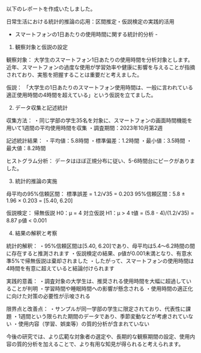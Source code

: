 以下のレポートを作成いたしました。

日常生活における統計的推論の応用：区間推定・仮説検定の実践的活用
- スマートフォンの1日あたりの使用時間に関する統計的分析 -

1. 観察対象と仮説の設定

観察対象：
大学生のスマートフォン1日あたりの使用時間を分析対象とします。近年、スマートフォンの過度な使用が学習効率や健康に影響を与えることが指摘されており、実態を把握することは重要だと考えました。

仮説：
「大学生の1日あたりのスマートフォン使用時間は、一般に言われている適正使用時間の4時間を超えている」という仮説を立てました。

2. データ収集と記述統計

収集方法：
・同じ学部の学生35名を対象に、スマートフォンの画面時間機能を用いて1週間の平均使用時間を収集
・調査期間：2023年10月第2週

記述統計結果：
・平均値：5.8時間
・標準偏差：1.2時間
・最小値：3.5時間
・最大値：8.2時間

ヒストグラム分析：
データはほぼ正規分布に従い、5-6時間台にピークがありました。

3. 統計的推論の実施

母平均の95%信頼区間：
標準誤差 = 1.2/√35 = 0.203
95%信頼区間：5.8 ± 1.96 × 0.203 = [5.40, 6.20]

仮説検定：
帰無仮説 H0：μ = 4
対立仮説 H1：μ > 4
t値 = (5.8 - 4)/(1.2/√35) = 8.87
p値 < 0.001

4. 結果の解釈と考察

統計的解釈：
・95%信頼区間は[5.40, 6.20]であり、母平均は5.4〜6.2時間の間に存在すると推測されます
・仮説検定の結果、p値が0.001未満となり、有意水準5%で帰無仮説は棄却されました
・したがって、スマートフォンの使用時間は4時間を有意に超えていると結論付けられます

実践的意義：
・調査対象の大学生は、推奨される使用時間を大幅に超過していることが判明
・学習時間や睡眠時間への影響が懸念される
・使用時間の適正化に向けた対策の必要性が示唆される

限界点と改善点：
・サンプルが同一学部の学生に限定されており、代表性に課題
・1週間という限られた期間のデータであり、季節変動などが考慮されていない
・使用内容（学習、娯楽等）の質的分析が含まれていない

今後の研究では、より広範な対象者の選定や、長期的な観察期間の設定、使用内容の質的分析を加えることで、より有用な知見が得られると考えられます。